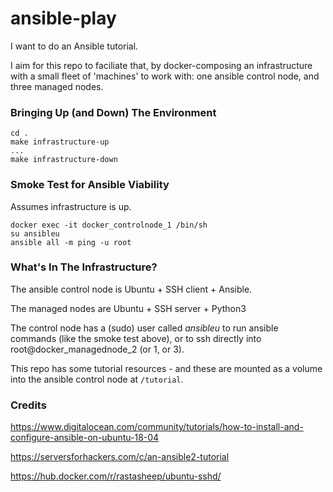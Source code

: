 # ansible-play

I want to do an Ansible tutorial.

I aim for this repo to faciliate that, by docker-composing an
infrastructure with a small fleet of 'machines' to work with:
one ansible control node, and three managed nodes.

### Bringing Up (and Down) The Environment

```
cd .
make infrastructure-up
...
make infrastructure-down
```

### Smoke Test for Ansible Viability
Assumes infrastructure is up.

```
docker exec -it docker_controlnode_1 /bin/sh
su ansibleu
ansible all -m ping -u root
```

### What's In The Infrastructure?

The ansible control node is Ubuntu + SSH client + Ansible.

The managed nodes are Ubuntu + SSH server + Python3

The control node has a (sudo) user called *ansibleu* to run ansible
commands (like the smoke test above), or to ssh directly
into root@docker_managednode_2 (or 1, or 3).

This repo has some tutorial resources - and these are mounted as
a volume into the ansible control node at `/tutorial`.

### Credits
https://www.digitalocean.com/community/tutorials/how-to-install-and-configure-ansible-on-ubuntu-18-04

https://serversforhackers.com/c/an-ansible2-tutorial

https://hub.docker.com/r/rastasheep/ubuntu-sshd/



